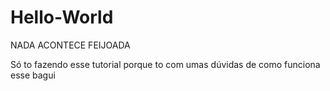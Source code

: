 # Hello-World
NADA ACONTECE FEIJOADA

Só to fazendo esse tutorial porque to com umas dúvidas de como funciona esse bagui

